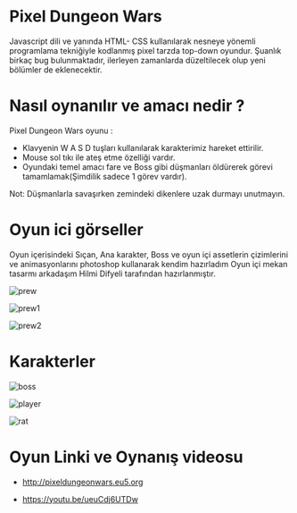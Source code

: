 
# Pixel Dungeon Wars

Javascript dili ve yanında HTML- CSS kullanılarak nesneye yönemli programlama tekniğiyle kodlanmış pixel tarzda top-down oyundur.
Şuanlık birkaç bug bulunmaktadır, ilerleyen zamanlarda düzeltilecek olup yeni bölümler de eklenecektir.
 
# Nasıl oynanılır ve amacı nedir ?
  
Pixel Dungeon Wars oyunu :
- Klavyenin W A S D tuşları kullanılarak karakterimiz hareket ettirilir.
- Mouse sol tıkı ile ateş etme özelliği vardır.
- Oyundaki temel amacı fare ve Boss gibi düşmanları öldürerek görevi tamamlamak(Şimdilik sadece 1 görev vardır).

Not: Düşmanlarla savaşırken zemindeki dikenlere uzak durmayı unutmayın.

# Oyun ici görseller
Oyun içerisindeki Sıçan, Ana karakter, Boss ve oyun içi assetlerin çizimlerini ve animasyonlarını photoshop kullanarak kendim hazırladım
Oyun içi mekan tasarmı arkadaşım Hilmi Difyeli tarafından hazırlanmıştır.

![prew](https://github.com/metehansozenli/Javascript_Pixel_Dungeon_Wars_Game/blob/main/prew.png)

![prew1](https://github.com/metehansozenliJavascript_Pixel_Dungeon_Wars_Game/blob/main/prew2.png)

![prew2](https://github.com/metehansozenli/Javascript_Pixel_Dungeon_Wars_Game/blob/main/prev3.png)

# Karakterler
![boss](https://github.com/metehansozenliJavascript_Pixel_Dungeon_Wars_Game/blob/main/boss.png)
  
![player](https://github.com/metehansozenli/Javascript_Pixel_Dungeon_Wars_Game/blob/main/player.png)
  
![rat](https://github.com/metehansozenli/Javascript_Pixel_Dungeon_Wars_Game/blob/main/rat.png)
  
  
# Oyun Linki ve Oynanış videosu

- http://pixeldungeonwars.eu5.org

- https://youtu.be/ueuCdj6UTDw
